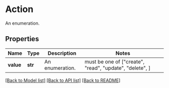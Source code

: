 # Action

An enumeration.

## Properties
Name | Type | Description | Notes
------------ | ------------- | ------------- | -------------
**value** | **str** | An enumeration. |  must be one of ["create", "read", "update", "delete", ]

[[Back to Model list]](../README.md#documentation-for-models) [[Back to API list]](../README.md#documentation-for-api-endpoints) [[Back to README]](../README.md)
